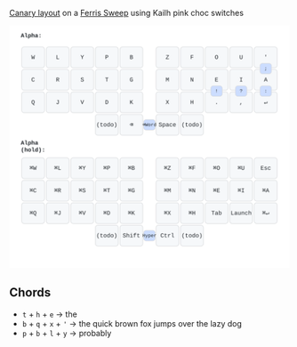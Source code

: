 [Canary layout](https://github.com/Apsu/Canary) on a [Ferris Sweep](https://github.com/davidphilipbarr/Sweep) using Kailh pink choc switches

![keyboard layout](keymap.svg)

## Chords

- `t` + `h` + `e` → the
- `b` + `q` + `x` + `'` → the quick brown fox jumps over the lazy dog
- `p` + `b` + `l` + `y` → probably
